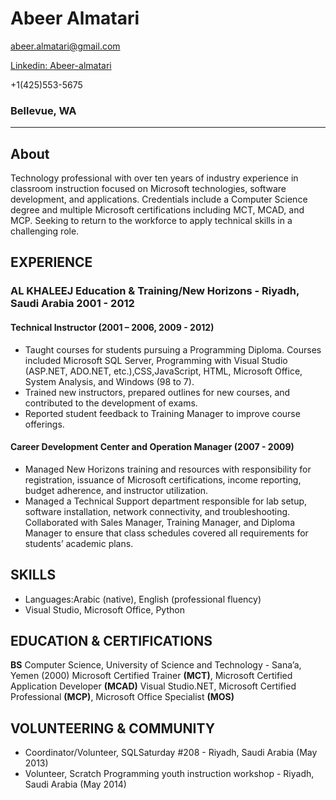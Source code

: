 # Abeer Almatari
 [abeer.almatari@gmail.com](mailto:abeer.almatari@gmail.com) 

 [Linkedin: Abeer-almatari](http://linkedin.com/in/abeer-almatari)

+1(425)553-5675

### Bellevue, WA
---
## About

Technology professional with over ten years of industry experience in classroom instruction focused on Microsoft technologies, software development, and applications. Credentials include a Computer Science degree and multiple Microsoft certifications including MCT, MCAD, and MCP. Seeking to return to the workforce to apply technical skills in a challenging role.

## EXPERIENCE
### AL KHALEEJ Education & Training/New Horizons  - Riyadh, Saudi Arabia 2001 - 2012
 #### Technical Instructor  (2001 – 2006, 2009 - 2012)
- Taught courses for students pursuing a Programming Diploma. Courses included Microsoft SQL Server, Programming with Visual Studio (ASP.NET, ADO.NET, etc.),CSS,JavaScript, HTML, Microsoft Office,  System Analysis,  and Windows (98 to 7). 
- Trained new instructors, prepared outlines for new courses, and contributed to the development of exams.
- Reported student feedback to Training Manager to improve course offerings. 

 #### Career Development Center and Operation Manager (2007 - 2009) 
- Managed New Horizons training and resources with responsibility for registration, issuance of Microsoft certifications, income reporting, budget adherence, and instructor utilization. 
- Managed a Technical Support department responsible for lab setup, software installation, network connectivity, and troubleshooting. 
Collaborated with Sales Manager, Training Manager, and Diploma Manager to ensure that class schedules covered all requirements for students’ academic plans. 

## SKILLS
- Languages:Arabic (native), English (professional fluency)
- Visual Studio, Microsoft Office, Python

## EDUCATION & CERTIFICATIONS
**BS** Computer Science, University of Science and Technology - Sana’a, Yemen (2000)
Microsoft Certified Trainer **(MCT)**, Microsoft Certified Application Developer **(MCAD)** Visual Studio.NET, Microsoft Certified Professional **(MCP)**, Microsoft Office Specialist **(MOS)**

## VOLUNTEERING & COMMUNITY
- Coordinator/Volunteer, SQLSaturday #208 - Riyadh, Saudi Arabia (May 2013)
- Volunteer, Scratch Programming youth instruction workshop - Riyadh, Saudi Arabia (May 2014)
